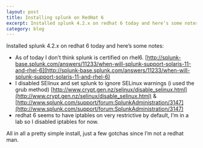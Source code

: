 ```yaml
---
layout: post
title: Installing splunk on RedHat 6
excerpt: Installed splunk 4.2.x on redhat 6 today and here’s some notes.
category: blog
---
```

Installed splunk 4.2.x on redhat 6 today and here’s some notes:

* As of today I don’t think splunk is certified on rhel6. [http://splunk-base.splunk.com/answers/11233/when-will-splunk-support-solaris-11-and-rhel-6](http://splunk-base.splunk.com/answers/11233/when-will-splunk-support-solaris-11-and-rhel-6)
* I disabled SElinux and set splunk to ignore SELinux warnings (i used the grub method) [http://www.crypt.gen.nz/selinux/disable_selinux.html](http://www.crypt.gen.nz/selinux/disable_selinux.html) & [http://www.splunk.com/support/forum:SplunkAdministration/3147](http://www.splunk.com/support/forum:SplunkAdministration/3147)
* redhat 6 seems to have iptables on very restrictive by default, I’m in a lab so I disabled iptables for now.

All in all a pretty simple install, just a few gotchas since I’m not a redhat man.
